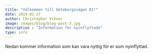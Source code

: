 ```yaml
---
title: "Välkommen till Göteborgsvägen 81!"
date: 2019-02-27
author: Christopher Vikner
image: images/blog/blog-post-3.jpg
description : "Information för nyinflyttade"
type: info
---
```


Nedan kommer information som kan vara nyttig för er som nyinflyttad.